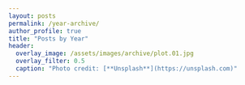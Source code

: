 ```yaml
---
layout: posts
permalink: /year-archive/
author_profile: true
title: "Posts by Year"
header:
  overlay_image: /assets/images/archive/plot.01.jpg
  overlay_filter: 0.5
  caption: "Photo credit: [**Unsplash**](https://unsplash.com)"
---
```

